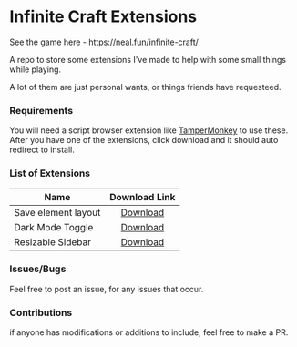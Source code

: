 # Infinite Craft Extensions
See the game here - https://neal.fun/infinite-craft/

A repo to store some extensions I've made to help with some small things while playing.

A lot of them are just personal wants, or things friends have requesteed.

### Requirements

You will need a script browser extension like [TamperMonkey](https://chromewebstore.google.com/detail/tampermonkey/dhdgffkkebhmkfjojejmpbldmpobfkfo) to use these.
After you have one of the extensions, click download and it should auto redirect to install.

### List of Extensions

| Name                     |  Download Link |
|--------------------------|:-------------:|
| Save element layout      |  [Download](https://github.com/WooshiiDev/infinite-craft-extensions/raw/main/load-layout.user.js)   |
| Dark Mode Toggle         |  [Download](https://raw.githubusercontent.com/WooshiiDev/infinite-craft-extensions/main/dark-mode.user.js)   |
| Resizable Sidebar        |  [Download](https://raw.githubusercontent.com/WooshiiDev/infinite-craft-extensions/main/resizable-sidebar.user.js)   |

### Issues/Bugs

Feel free to post an issue, for any issues that occur.

### Contributions

if anyone has modifications or additions to include, feel free to make a PR.
